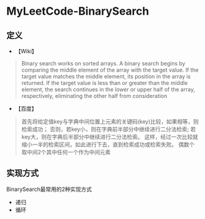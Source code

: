 # MyLeetCode-BinarySearch

## 定义
* 【Wiki】
> Binary search works on sorted arrays.
A binary search begins by comparing the middle element of the array with the target value.
If the target value matches the middle element, its position in the array is returned.
If the target value is less than or greater than the middle element, the search continues in the lower or upper half of the array, respectively, eliminating the other half from consideration

* 【百度】
> 首先将给定值key与字典中间位置上元素的关键码(key)比较，如果相等，则检索成功；
否则，若key小，则在字典前半部分中继续进行二分法检索;
若key大，则在字典后半部分中继续进行二分法检索。
这样，经过一次比较就缩小一半的检索区间，如此进行下去，直到检索成功或检索失败。
偶数个取中间2个其中任何一个作为中间元素

## 实现方式
BinarySearch最常用的2种实现方式
* 递归
* 循环

